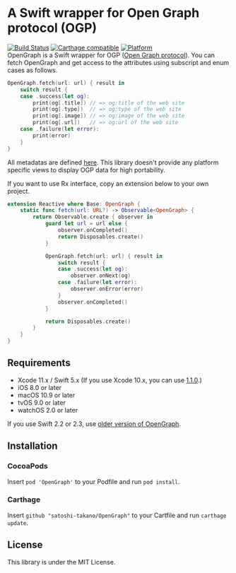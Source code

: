 # A Swift wrapper for Open Graph protocol (OGP)
[![Build Status](https://travis-ci.org/satoshi-takano/OpenGraph.svg?branch=feature%2Fci)](https://travis-ci.org/satoshi-takano/OpenGraph) [![Carthage compatible](https://img.shields.io/badge/Carthage-compatible-4BC51D.svg?style=flat)](https://github.com/Carthage/Carthage) [![Platform](https://cocoapod-badges.herokuapp.com/p/OpenGraph/badge.png)](http://cocoadocs.org/docsets/OpenGraph)  
OpenGraph is a Swift wrapper for OGP ([Open Graph protocol](http://ogp.me/)).
You can fetch OpenGraph and get access to the attributes using subscript and enum cases as follows.
```swift
OpenGraph.fetch(url: url) { result in
    switch result {
    case .success(let og):
        print(og[.title]) // => og:title of the web site
        print(og[.type])  // => og:type of the web site
        print(og[.image]) // => og:image of the web site
        print(og[.url])   // => og:url of the web site
    case .failure(let error):
        print(error)
    }
}
```

All metadatas are defined [here](https://github.com/satoshi-takano/OpenGraph/blob/master/OpenGraph/OpenGraphMetadata.swift).
This library doesn't provide any platform specific views to display OGP data for high portability.

If you want to use Rx interface, copy an extension below to your own project.
```swift
extension Reactive where Base: OpenGraph {
    static func fetch(url: URL?) -> Observable<OpenGraph> {
        return Observable.create { observer in
            guard let url = url else {
                observer.onCompleted()
                return Disposables.create()
            }

            OpenGraph.fetch(url: url) { result in
                switch result {
                case .success(let og):
                    observer.onNext(og)
                case .failure(let error):
                    observer.onError(error)
                }
                observer.onCompleted()
            }

            return Disposables.create()
        }
    }
}
```

## Requirements
- Xcode 11.x / Swift 5.x (If you use Xcode 10.x, you can use [1.1.0](https://github.com/satoshi-takano/OpenGraph/releases/tag/1.1.0).)
- iOS 8.0 or later
- macOS 10.9 or later
- tvOS 9.0 or later
- watchOS 2.0 or later

If you use Swift 2.2 or 2.3, use [older version of OpenGraph](https://github.com/satoshi-takano/OpenGraph/releases).

## Installation
### CocoaPods
Insert `pod 'OpenGraph'` to your Podfile and run `pod install`.

### Carthage
Insert `github "satoshi-takano/OpenGraph"` to your Cartfile and run `carthage update`.

## License
This library is under the MIT License.
